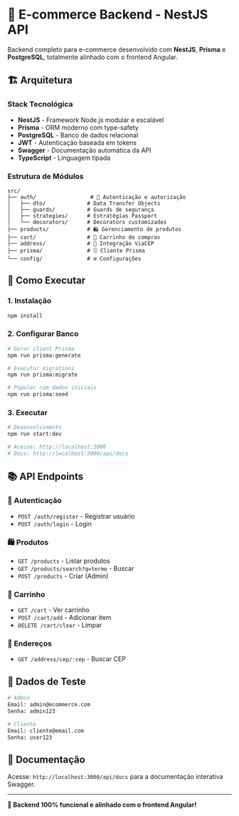 # 🚀 E-commerce Backend - NestJS API

Backend completo para e-commerce desenvolvido com **NestJS**, **Prisma** e **PostgreSQL**, totalmente alinhado com o frontend Angular.

## 🏗️ **Arquitetura**

### **Stack Tecnológica**
- **NestJS** - Framework Node.js modular e escalável
- **Prisma** - ORM moderno com type-safety
- **PostgreSQL** - Banco de dados relacional
- **JWT** - Autenticação baseada em tokens
- **Swagger** - Documentação automática da API
- **TypeScript** - Linguagem tipada

### **Estrutura de Módulos**
```
src/
├── auth/                 # 🔐 Autenticação e autorização
│   ├── dto/             # Data Transfer Objects
│   ├── guards/          # Guards de segurança
│   ├── strategies/      # Estratégias Passport
│   └── decorators/      # Decorators customizados
├── products/            # 🛍️ Gerenciamento de produtos
├── cart/                # 🛒 Carrinho de compras
├── address/             # 📍 Integração ViaCEP
├── prisma/              # 🗄️ Cliente Prisma
└── config/              # ⚙️ Configurações
```

## 🚦 **Como Executar**

### **1. Instalação**
```bash
npm install
```

### **2. Configurar Banco**
```bash
# Gerar client Prisma
npm run prisma:generate

# Executar migrations
npm run prisma:migrate

# Popular com dados iniciais
npm run prisma:seed
```

### **3. Executar**
```bash
# Desenvolvimento
npm run start:dev

# Acesse: http://localhost:3000
# Docs: http://localhost:3000/api/docs
```

## 📚 **API Endpoints**

### **🔐 Autenticação**
- `POST /auth/register` - Registrar usuário
- `POST /auth/login` - Login

### **🛍️ Produtos**
- `GET /products` - Listar produtos
- `GET /products/search?q=termo` - Buscar
- `POST /products` - Criar (Admin)

### **🛒 Carrinho**
- `GET /cart` - Ver carrinho
- `POST /cart/add` - Adicionar item
- `DELETE /cart/clear` - Limpar

### **📍 Endereços**
- `GET /address/cep/:cep` - Buscar CEP

## 🧪 **Dados de Teste**

```bash
# Admin
Email: admin@ecommerce.com
Senha: admin123

# Cliente
Email: cliente@email.com  
Senha: user123
```

## 📖 **Documentação**

Acesse: `http://localhost:3000/api/docs` para a documentação interativa Swagger.

---

**🎯 Backend 100% funcional e alinhado com o frontend Angular!**
